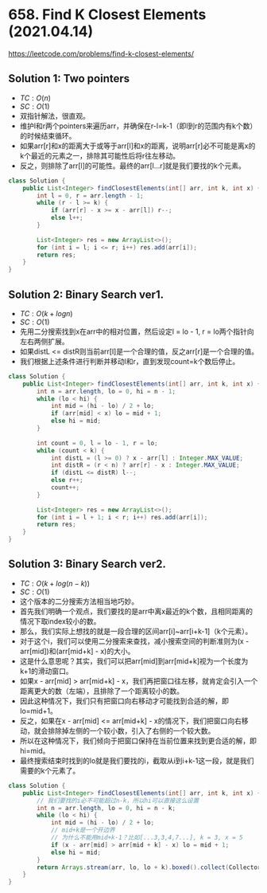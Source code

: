 # 658. Find K Closest Elements (2021.04.14)

https://leetcode.com/problems/find-k-closest-elements/

## Solution 1: Two pointers

- $TC:O(n)$
- $SC:O(1)$
- 双指针解法，很直观。
- 维护l和r两个pointers来遍历arr，并确保在r-l=k-1（即l到r的范围内有k个数）的时候结束循环。
- 如果arr[r]和x的距离大于或等于arr[l]和x的距离，说明arr[r]必不可能是离x的k个最近的元素之一，排除其可能性后将r往左移动。
- 反之，则排除了arr[l]的可能性。最终的arr[l...r]就是我们要找的k个元素。

```java
class Solution {
    public List<Integer> findClosestElements(int[] arr, int k, int x) {
        int l = 0, r = arr.length - 1;
        while (r - l >= k) {
            if (arr[r] - x >= x - arr[l]) r--;
            else l++;
        }
        
        List<Integer> res = new ArrayList<>();
        for (int i = l; i <= r; i++) res.add(arr[i]);
        return res;
    }
}
```

## Solution 2: Binary Search ver1.

- $TC:O(k+logn)$
- $SC:O(1)$
- 先用二分搜索找到x在arr中的相对位置，然后设定l = lo - 1, r = lo两个指针向左右两侧扩展。
- 如果distL <= distR则当前arr[l]是一个合理的值，反之arr[r]是一个合理的值。
- 我们根据上述条件进行判断并移动l和r，直到发现count=k个数后停止。

```java
class Solution {
    public List<Integer> findClosestElements(int[] arr, int k, int x) {
        int n = arr.length, lo = 0, hi = n - 1;
        while (lo < hi) {
            int mid = (hi - lo) / 2 + lo;
            if (arr[mid] < x) lo = mid + 1;
            else hi = mid;
        }
        
        int count = 0, l = lo - 1, r = lo;
        while (count < k) {
            int distL = (l >= 0) ? x - arr[l] : Integer.MAX_VALUE;
            int distR = (r < n) ? arr[r] - x : Integer.MAX_VALUE;
            if (distL <= distR) l--;
            else r++;
            count++;
        }
        
        List<Integer> res = new ArrayList<>();
        for (int i = l + 1; i < r; i++) res.add(arr[i]);
        return res;
    }
}
```

## Solution 3: Binary Search ver2.

- $TC:O(k+log(n-k))$
- $SC:O(1)$
- 这个版本的二分搜索方法相当地巧妙。
- 首先我们明确一个观点，我们要找的是arr中离x最近的k个数，且相同距离的情况下取index较小的数。
- 那么，我们实际上想找的就是一段合理的区间arr[i]~arr[i+k-1]（k个元素）。
- 对于这个i，我们可以使用二分搜索来查找，减小搜索空间的判断准则为(x - arr[mid])和(arr[mid+k] - x)的大小。
- 这是什么意思呢？其实，我们可以把arr[mid]到arr[mid+k]视为一个长度为k+1的滑动窗口。
- 如果x - arr[mid] > arr[mid+k] - x，我们再把窗口往左移，就肯定会引入一个距离更大的数（左端），且排除了一个距离较小的数。
- 因此这种情况下，我们只有把窗口向右移动才可能找到合适的解，即lo=mid+1。
- 反之，如果在x - arr[mid] <= arr[mid+k] - x的情况下，我们把窗口向右移动，就会排除掉左侧的一个较小数，引入了右侧的一个较大数。
- 所以在这种情况下，我们倾向于把窗口保持在当前位置来找到更合适的解，即hi=mid。
- 最终搜索结束时找到的lo就是我们要找的i，截取从i到i+k-1这一段，就是我们需要的k个元素了。

```java
class Solution {
    public List<Integer> findClosestElements(int[] arr, int k, int x) {
        // 我们要找的i必不可能超过n-k，所以hi可以直接这么设置
        int n = arr.length, lo = 0, hi = n - k;
        while (lo < hi) {
            int mid = (hi - lo) / 2 + lo;
            // mid+k是一个开边界
            // 为什么不能用mid+k-1？比如[...3,3,4,7...], k = 3, x = 5
            if (x - arr[mid] > arr[mid + k] - x) lo = mid + 1;
            else hi = mid;
        }
        return Arrays.stream(arr, lo, lo + k).boxed().collect(Collectors.toList());
    }
}
```